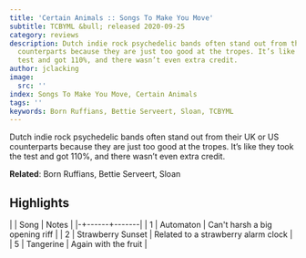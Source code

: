 ```yaml
---
title: 'Certain Animals :: Songs To Make You Move'
subtitle: TCBYML &bull; released 2020-09-25
category: reviews
description: Dutch indie rock psychedelic bands often stand out from their UK or US
  counterparts because they are just too good at the tropes. It’s like they took the
  test and got 110%, and there wasn’t even extra credit.
author: jclacking
image:
  src: ''
index: Songs To Make You Move, Certain Animals
tags: ''
keywords: Born Ruffians, Bettie Serveert, Sloan, TCBYML
---
```

Dutch indie rock psychedelic bands often stand out from their UK or US counterparts because they are just too good at the tropes. It’s like they took the test and got 110%, and there wasn’t even extra credit.<!--more-->

**Related**: Born Ruffians, Bettie Serveert, Sloan

## Highlights

| | Song | Notes |
|-+------+-------|
| 1 | Automaton | Can't harsh a big opening riff |
| 2 | Strawberry Sunset | Related to a strawberry alarm clock |
| 5 | Tangerine | Again with the fruit |

